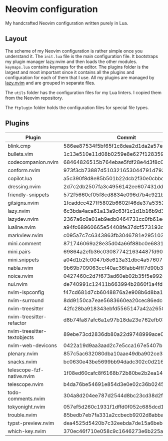 # Neovim configuration

My handcrafted Neovim configuration written purely in Lua.

## Layout

The scheme of my Neovim configuration is rather simple once you understand it.
The `init.lua` file is the main configuration file. It bootstraps my plugin
manager lazy.nvim and then loads the other modules. `keymaps.lua` contains
keymaps for the editor. The plugins folder is the largest and most important
since it contains all the plugins and configuration for each of them that I use.
All my plugins are managed by [lazy.nvim](https://github.com/folke/lazy.nvim)
and are grouped in separate files.

The `utils` folder has the configuration files for my Lua linters. I copied them
from the Neovim repository.

The `ftplugin` folder holds the configuration files for special file types.

## Plugins

<!--plugin start-->

| Plugin                      | Commit                                   |
| --------------------------- | ---------------------------------------- |
| blink.cmp                   | 586ee87534f5bf65f1c8dea2d1da2a57e8cddd36 |
| bullets.vim                 | 1c13e510e11d08b0259e8e627f128359c5521962 |
| codecompanion.nvim          | 68464826515b764ebae5fdf28e4d3f8c01c80296 |
| conform.nvim                | 973f3cb73887d510321653044791d7937c7ec0fa |
| copilot.lua                 | a5c390f8d8e85b501b22dcb2f30e0cbbd69d5ff0 |
| dressing.nvim               | 2d7c2db2507fa3c4956142ee607431ddb2828639 |
| friendly-snippets           | 572f5660cf05f8cd8834e096d7b4c921ba18e175 |
| gitsigns.nvim               | 1fcaddcc427ff5802b6602f46de37a5352d0f9e0 |
| lazy.nvim                   | 6c3bda4aca61a13a9c63f1c1d1b16b9d3be90d7a |
| lazydev.nvim                | 2367a6c0a01eb9edb0464731cc0fb61ed9ab9d2c |
| lualine.nvim                | a94fc68960665e54408fe37dcf573193c4ce82c9 |
| markview.nvim               | c095a7c7c6343863fb3046781e295103e3e081ab |
| mini.comment                | 871746069a28e35d04a66f88bc0e6831779ccc40 |
| mini.pairs                  | 69864a2efb36c030877421634487fd90db1e4298 |
| mini.snippets               | a04d1b2fc0047b8e613a31dbc4a5760778003dcd |
| nabla.nvim                  | 9b69b709063ccf40ac36fabb4fff7d90b3736475 |
| noice.nvim                  | 0427460c2d7f673ad60eb02b35f5e9926cf67c59 |
| nui.nvim                    | de740991c12411b663994b2860f1a4fd0937c130 |
| nvim-lspconfig              | f47cd681d7cb6048876a2e908b6d8ba1e530d152 |
| nvim-surround               | 8dd9150ca7eae5683660ea20cec86edcd5ca4046 |
| nvim-treesitter             | 42fc28ba918343ebfd5565147a42a26580579482 |
| nvim-treesitter-refactor    | d8b74fa87afc6a1e97b18da23e762efb032dc270 |
| nvim-treesitter-textobjects | 89ebe73cd2836db80a22d9748999ace0241917a5 |
| nvim-web-devicons           | 0422a19d9aa3aad2c7e5cca167e5407b13407a9d |
| plenary.nvim                | 857c5ac632080dba10aae49dba902ce3abf91b35 |
| snacks.nvim                 | bc0630e43be5699bb94dadc302c0d21615421d93 |
| telescope-fzf-native.nvim   | 1f08ed60cafc8f6168b72b80be2b2ea149813e55 |
| telescope.nvim              | b4da76be54691e854d3e0e02c36b0245f945c2c7 |
| todo-comments.nvim          | 304a8d204ee787d2544d8bc23cd38d2f929e7cc5 |
| tokyonight.nvim             | 057ef5d260c1931f1dffd0f052c685dcd14100a3 |
| trouble.nvim                | 85bedb7eb7fa331a2ccbecb9202d8abba64d37b3 |
| typst-preview.nvim          | dea4525d5420b7c32eebda7de15a6beb9d6574fa |
| which-key.nvim              | 370ec46f710e058c9c1646273e6b225acf47cbed |

<!--plugin end-->
